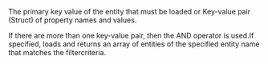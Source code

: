 The primary key value of the entity that must be loaded or Key-value pair (Struct) of property names and values.

If there are more than one key-value pair, then the AND operator is used.If specified, loads and returns an array of entities of the specified entity name that matches the filtercriteria.
